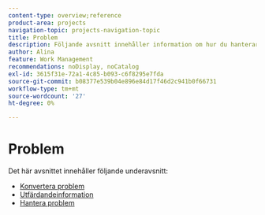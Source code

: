 ```yaml
---
content-type: overview;reference
product-area: projects
navigation-topic: projects-navigation-topic
title: Problem
description: Följande avsnitt innehåller information om hur du hanterar och konverterar problem i Adobe Workfront.
author: Alina
feature: Work Management
recommendations: noDisplay, noCatalog
exl-id: 3615f31e-72a1-4c85-b093-c6f8295e7fda
source-git-commit: b08377e539b04e896e84d17f46d2c941b0f66731
workflow-type: tm+mt
source-wordcount: '27'
ht-degree: 0%

---
```


# Problem

Det här avsnittet innehåller följande underavsnitt:

* [Konvertera problem](../../manage-work/issues/convert-issues/convert-issues-overview.md)
* [Utfärdandeinformation](../../manage-work/issues/issue-information/issue-info-overview.md)
* [Hantera problem](../../manage-work/issues/manage-issues/manage-issues-overview.md)
